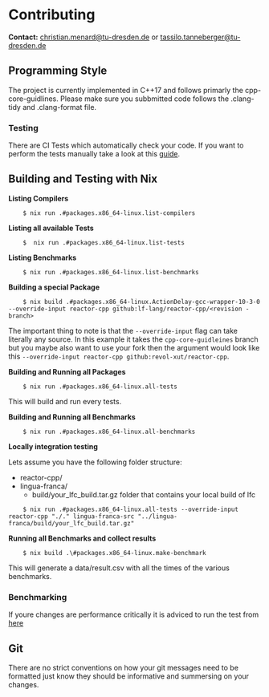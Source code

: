 # Contributing

**Contact:** <christian.menard@tu-dresden.de> or <tassilo.tanneberger@tu-dresden.de>

## Programming Style

The project is currently implemented in C++17 and follows primarly the cpp-core-guidlines.
Please make sure you subbmitted code follows the .clang-tidy and .clang-format file.

### Testing
There are CI Tests which automatically check your code. If you want to perform the tests manually take a look
at this [guide](https://github.com/lf-lang/lingua-franca/wiki/Regression-Tests).

## Building and Testing with Nix

**Listing Compilers**
```
    $ nix run .#packages.x86_64-linux.list-compilers
```

**Listing all available Tests**
```
    $  nix run .#packages.x86_64-linux.list-tests
```

**Listing Benchmarks**
```
    $ nix run .#packages.x86_64-linux.list-benchmarks
```

**Building a special Package**
```
    $ nix build .#packages.x86_64-linux.ActionDelay-gcc-wrapper-10-3-0 --override-input reactor-cpp github:lf-lang/reactor-cpp/<revision - branch>
```

The important thing to note is that the `--override-input` flag can take literally any source. In this example it takes the `cpp-core-guidleines` branch 
but you maybe also want to use your fork then the argument would look like this `--override-input reactor-cpp github:revol-xut/reactor-cpp`.

**Building and Running all Packages**
```
    $ nix run .#packages.x86_64-linux.all-tests
```

This will build and run every tests.

**Building and Running all Benchmarks**
```
    $ nix run .#packages.x86_64-linux.all-benchmarks
```

**Locally integration testing**

Lets assume you have the following folder structure:
 - reactor-cpp/
 - lingua-franca/
    - build/your_lfc_build.tar.gz folder that contains your local build of lfc

```
    $ nix run .#packages.x86_64-linux.all-tests --override-input reactor-cpp "./." lingua-franca-src "../lingua-franca/build/your_lfc_build.tar.gz"
```


**Running all Benchmarks and collect results**

```
    $ nix build .\#packages.x86_64-linux.make-benchmark
```

This will generate a data/result.csv with all the times of the various benchmarks.


### Benchmarking
If youre changes are performance critically it is adviced to run the test from [here](https://github.com/lf-lang/lingua-franca/wiki/Running-Benchmarks)


## Git

There are no strict conventions on how your git messages need to be formatted just know they should be informative and summersing on your changes. 




